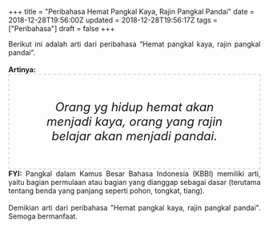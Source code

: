 +++
title = "Peribahasa Hemat Pangkal Kaya, Rajin Pangkal Pandai"
date = 2018-12-28T19:56:00Z
updated = 2018-12-28T19:56:17Z
tags = ["Peribahasa"]
draft = false
+++

<div dir="ltr" style="text-align: left;" trbidi="on"><div style="text-align: justify;">Berikut ini adalah arti dari peribahasa “Hemat pangkal kaya, rajin pangkal pandai”.</div><br /><div style="text-align: justify;"><b>Artinya:</b></div><div style="border: 2px dashed #ddd; font-size: 24px; height: auto; margin: 0 auto; padding: 50px; text-align: center; width: auto;"><i>Orang yg hidup hemat akan menjadi kaya, orang yang rajin belajar akan menjadi pandai.</i></div><div style="text-align: justify;"><b>FYI:</b> Pangkal dalam Kamus Besar Bahasa Indonesia (KBBI) memiliki arti, yaitu bagian permulaan atau bagian yang dianggap sebagai dasar (terutama tentang benda yang panjang seperti pohon, tongkat, tiang).</div><br /><div style="text-align: justify;">Demikian arti dari peribahasa "Hemat pangkal kaya, rajin pangkal pandai". Semoga bermanfaat. </div></div>
